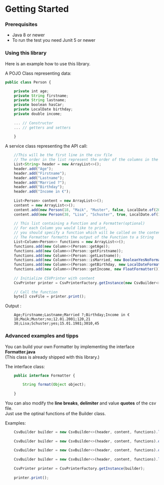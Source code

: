 # Getting Started


### Prerequisites

 - Java 8 or newer
 - To run the test you need Junit 5 or newer

### Using this library

Here is an example how to use this library.


A POJO Class representing data:

```javascript
public class Person {

	private int age;
	private String firstname;
	private String lastname;
	private boolean hasCar;
	private LocalDate birthday;
	private double income;
	
	... // Constructor
	... // getters and setters
	
	}
```
 
A service class representing the API call: 
 
```javascript
	//This will be the first line in the csv file
	// The order in the list represent the order of the columns in the file
	List<String> header = new ArrayList<>();
	header.add("Age");
	header.add("Firstname");
	header.add("Lastname");
	header.add("Married ?");
	header.add("Birthday");
	header.add("Income in €");
	
	List<Person> content = new ArrayList<>();
	content = new ArrayList<>();
	content.add(new Person(18, "Maik", "Muster", false, LocalDate.of(2001, 1, 12), 120.21));
	content.add(new Person(38, "Lisa", "Schuster", true, LocalDate.of(1981, 1, 15), 3010.45));
	
	// This list containing a Function and a Formatter(optional)
	// For each Column you would like to print,
	// you should specify a function which will be called on the content
	// The Formatter formatts the output of the Function to a String
	List<Column<Person>> functions = new ArrayList<>();
	functions.add(new Column<>(Person::getAge));
	functions.add(new Column<>(Person::getFirstname));
	functions.add(new Column<>(Person::getLastname));
	functions.add(new Column<>(Person::isMarried, new BooleanYesNoFormatter()));
	functions.add(new Column<>(Person::getBirthday, new LocalDateFormatter("dd.MM.yyyy")));
	functions.add(new Column<>(Person::getIncome, new FloatFormatter()));
	
	// Initialize CSVPrinter with content
	CsvPrinter printer = CsvPrinterFactory.getInstance(new CsvBuilder<>(header, content, functions));
	
	// Call the function 
	byte[] csvFile = printer.print();
```

Output :

```
	Age;Firstname;Lastname;Married ?;Birthday;Income in €
	18;Maik;Muster;no;12.01.2001;120,21
	38;Lisa;Schuster;yes;15.01.1981;3010,45
```


### Advanced examples and tipps

You can build your own Formatter by implementing the interface **Formatter.java**   
(This class is already shipped with this library.)

The interface class:

```javascript
	public interface Formatter {
	
		String format(Object object);
	
	}
```

You can also modify the **line breaks**, **delimiter** and value **quotes** of the csv file.  
Just use the optinal functions of the Builder class.

Examples:

```javascript
	CsvBuilder builder = new CsvBuilder<>(header, content, functions).lineBreak("\r\n");
	
	CsvBuilder builder = new CsvBuilder<>(header, content, functions).delimiter(":");
	
	CsvBuilder builder = new CsvBuilder<>(header, content, functions).quote("\"");
	
	CsvBuilder builder = new CsvBuilder<>(header, content, functions).lineBreak("\r\n").delimiter(":").quote("\"")
	
	CsvPrinter printer = CsvPrinterFactory.getInstance(builder);
	
	printer.print();
	
```
